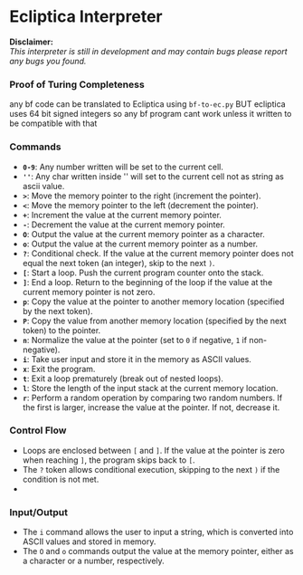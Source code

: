 # Ecliptica Interpreter

**Disclaimer:**  
_This interpreter is still in development and may contain bugs please report any bugs you found._

### Proof of Turing Completeness
any bf code can be translated to Ecliptica using `bf-to-ec.py` BUT ecliptica uses 64 bit signed integers so any bf program cant work unless it written to be compatible with that  

### Commands
- **`0-9`**: Any number written will be set to the current cell.
- **`''`**: Any char written inside '' will set to the current cell not as string as ascii value. 
- **`>`**: Move the memory pointer to the right (increment the pointer).
- **`<`**: Move the memory pointer to the left (decrement the pointer).
- **`+`**: Increment the value at the current memory pointer.
- **`-`**: Decrement the value at the current memory pointer.
- **`O`**: Output the value at the current memory pointer as a character.
- **`o`**: Output the value at the current memory pointer as a number.
- **`?`**: Conditional check. If the value at the current memory pointer does not equal the next token (an integer), skip to the next `)`.
- **`[`**: Start a loop. Push the current program counter onto the stack.
- **`]`**: End a loop. Return to the beginning of the loop if the value at the current memory pointer is not zero.
- **`p`**: Copy the value at the pointer to another memory location (specified by the next token).
- **`P`**: Copy the value from another memory location (specified by the next token) to the pointer.
- **`n`**: Normalize the value at the pointer (set to `0` if negative, `1` if non-negative).
- **`i`**: Take user input and store it in the memory as ASCII values.
- **`x`**: Exit the program.
- **`t`**: Exit a loop prematurely (break out of nested loops).
- **`l`**: Store the length of the input stack at the current memory location.
- **`r`**: Perform a random operation by comparing two random numbers. If the first is larger, increase the value at the pointer. If not, decrease it.

### Control Flow
- Loops are enclosed between `[` and `]`. If the value at the pointer is zero when reaching `]`, the program skips back to `[`.
- The `?` token allows conditional execution, skipping to the next `)` if the condition is not met.
- 
### Input/Output
- The `i` command allows the user to input a string, which is converted into ASCII values and stored in memory.
- The `O` and `o` commands output the value at the memory pointer, either as a character or a number, respectively.
   
